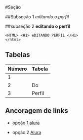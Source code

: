 #Seção 

##Subseção 1 _editando o perfil_ 

##subseção 2 **editando o perfil** 

~~~ 
<HTML> <H1> eDITANDO PERFIL </H1> 
</html> 
~~~ 

## Tabelas 

|Número | Tabela| 
| ------ | ------ | 
|1||Edição| 
|2|Do| 
|3|Perfil| 

## Ancoragem de links 

- opção 1 [alura](https://www.alura.com.br) 

- opção 2 <a href="https://www.alura.com.br/">Alura</a>
